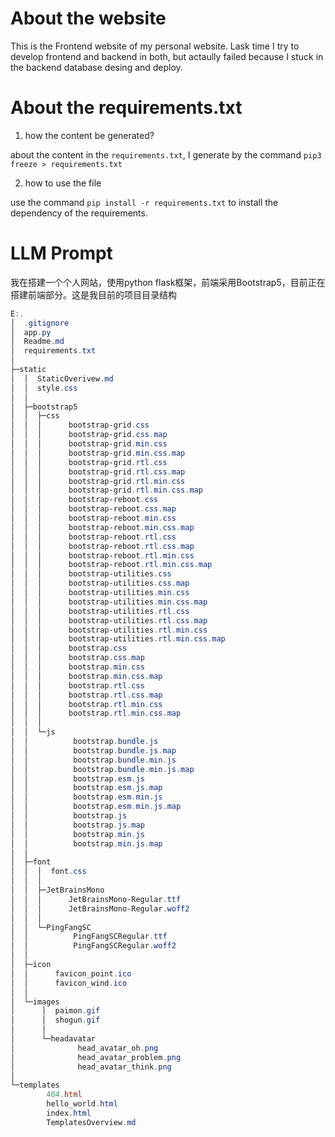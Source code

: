 # About the website

This is the Frontend website of my personal website. Lask time I try to develop frontend and backend in both, but actaully failed because I stuck in the backend database desing and deploy.



# About the requirements.txt

1. how the content be generated?

about the content in the `requirements.txt`, I generate by the command `pip3 freeze > requirements.txt`

2. how to use the file

use the command `pip install -r requirements.txt` to install the dependency of the requirements.



# LLM Prompt

我在搭建一个个人网站，使用python flask框架，前端采用Bootstrap5，目前正在搭建前端部分。这是我目前的项目目录结构

```powershell
E:.
│  .gitignore
│  app.py
│  Readme.md
│  requirements.txt
│
├─static
│  │  StaticOverivew.md
│  │  style.css
│  │
│  ├─bootstrap5
│  │  ├─css
│  │  │      bootstrap-grid.css
│  │  │      bootstrap-grid.css.map
│  │  │      bootstrap-grid.min.css
│  │  │      bootstrap-grid.min.css.map
│  │  │      bootstrap-grid.rtl.css
│  │  │      bootstrap-grid.rtl.css.map
│  │  │      bootstrap-grid.rtl.min.css
│  │  │      bootstrap-grid.rtl.min.css.map
│  │  │      bootstrap-reboot.css
│  │  │      bootstrap-reboot.css.map
│  │  │      bootstrap-reboot.min.css
│  │  │      bootstrap-reboot.min.css.map
│  │  │      bootstrap-reboot.rtl.css
│  │  │      bootstrap-reboot.rtl.css.map
│  │  │      bootstrap-reboot.rtl.min.css
│  │  │      bootstrap-reboot.rtl.min.css.map
│  │  │      bootstrap-utilities.css
│  │  │      bootstrap-utilities.css.map
│  │  │      bootstrap-utilities.min.css
│  │  │      bootstrap-utilities.min.css.map
│  │  │      bootstrap-utilities.rtl.css
│  │  │      bootstrap-utilities.rtl.css.map
│  │  │      bootstrap-utilities.rtl.min.css
│  │  │      bootstrap-utilities.rtl.min.css.map
│  │  │      bootstrap.css
│  │  │      bootstrap.css.map
│  │  │      bootstrap.min.css
│  │  │      bootstrap.min.css.map
│  │  │      bootstrap.rtl.css
│  │  │      bootstrap.rtl.css.map
│  │  │      bootstrap.rtl.min.css
│  │  │      bootstrap.rtl.min.css.map
│  │  │
│  │  └─js
│  │          bootstrap.bundle.js
│  │          bootstrap.bundle.js.map
│  │          bootstrap.bundle.min.js
│  │          bootstrap.bundle.min.js.map
│  │          bootstrap.esm.js
│  │          bootstrap.esm.js.map
│  │          bootstrap.esm.min.js
│  │          bootstrap.esm.min.js.map
│  │          bootstrap.js
│  │          bootstrap.js.map
│  │          bootstrap.min.js
│  │          bootstrap.min.js.map
│  │
│  ├─font
│  │  │  font.css
│  │  │
│  │  ├─JetBrainsMono
│  │  │      JetBrainsMono-Regular.ttf
│  │  │      JetBrainsMono-Regular.woff2
│  │  │
│  │  └─PingFangSC
│  │          PingFangSCRegular.ttf
│  │          PingFangSCRegular.woff2
│  │
│  ├─icon
│  │      favicon_point.ico
│  │      favicon_wind.ico
│  │
│  └─images
│      │  paimon.gif
│      │  shogun.gif
│      │
│      └─headavatar
│              head_avatar_oh.png
│              head_avatar_problem.png
│              head_avatar_think.png
│
└─templates
        404.html
        hello_world.html
        index.html
        TemplatesOverview.md
```

